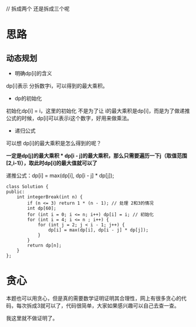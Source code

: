 
// 拆成两个 还是拆成三个呢

# 思路 

## 动态规划 

* 明确dp[i]的含义 

dp[i]表示 分拆数字i，可以得到的最大乘积。

* dp的初始化

初始化dp[i] = i，这里的初始化 不是为了让 i的最大乘积是dp[i]，而是为了做递推公式的时候，dp[i]可以表示i这个数字，好用来做乘法。

* 递归公式

可以想 dp[i]的最大乘积是怎么得到的呢？

**一定是dp[j]的最大乘积 * dp[i - j]的最大乘积，那么只需要遍历一下j（取值范围[2,i-1)），取此时dp[i]的最大值就可以了**

递推公式：dp[i] = max(dp[i], dp[i - j] * dp[j]);  

```
class Solution {
public:
    int integerBreak(int n) {
        if (n <= 3) return 1 * (n - 1); // 处理 2和3的情况
        int dp[60]; 
        for (int i = 0; i <= n; i++) dp[i] = i; // 初始化 
        for (int i = 4; i <= n ; i++) {
            for (int j = 2; j < i - 1; j++) {
                dp[i] = max(dp[i], dp[i - j] * dp[j]);
            }
        }
        return dp[n];
    }
};
```

# 贪心 

本题也可以用贪心，但是真的需要数学证明证明其合理性，网上有很多贪心的代码，每次拆成3就可以了，代码很简单，大家如果感兴趣可以自己去查一查。

我这里就不做证明了。
